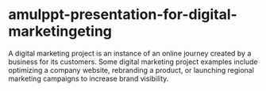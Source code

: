 # amulppt-presentation-for-digital-marketingeting
A digital marketing project is an instance of an online journey created by a business for its customers. Some digital marketing project examples include optimizing a company website, rebranding a product, or launching regional marketing campaigns to increase brand visibility.

